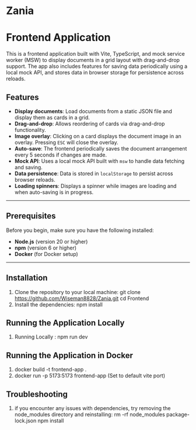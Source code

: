 # Zania
# Frontend Application

This is a frontend application built with Vite, TypeScript, and mock service worker (MSW) to display documents in a grid layout with drag-and-drop support. The app also includes features for saving data periodically using a local mock API, and stores data in browser storage for persistence across reloads.

## Features

- **Display documents**: Load documents from a static JSON file and display them as cards in a grid.
- **Drag-and-drop**: Allows reordering of cards via drag-and-drop functionality.
- **Image overlay**: Clicking on a card displays the document image in an overlay. Pressing `ESC` will close the overlay.
- **Auto-save**: The frontend periodically saves the document arrangement every 5 seconds if changes are made.
- **Mock API**: Uses a local mock API built with `msw` to handle data fetching and saving.
- **Data persistence**: Data is stored in `localStorage` to persist across browser reloads.
- **Loading spinners**: Displays a spinner while images are loading and when auto-saving is in progress.

---

## Prerequisites

Before you begin, make sure you have the following installed:

- **Node.js** (version 20 or higher)
- **npm** (version 6 or higher)
- **Docker** (for Docker setup)

---

## Installation

1. Clone the repository to your local machine:
   git clone https://github.com/Wiseman8828/Zania.git
   cd Frontend
2. Install the dependencies: npm install


## Running the Application Locally
1. Running Locally : npm run dev

## Running the Application in Docker
1. docker build -t frontend-app .
2. docker run -p 5173:5173 frontend-app (Set to default vite port)

## Troubleshooting
1. if you encounter any issues with dependencies, try removing the node_modules directory and reinstalling:
    rm -rf node_modules package-lock.json
    npm install
